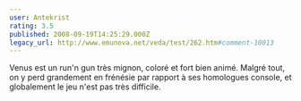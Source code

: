 ```yaml
---
user: Antekrist
rating: 3.5
published: 2008-09-19T14:25:29.000Z
legacy_url: http://www.emunova.net/veda/test/262.htm#comment-10013
---
```

Venus est un run'n gun très mignon, coloré et fort bien animé. Malgré tout, on y perd grandement en frénésie par rapport à ses homologues console, et globalement le jeu n'est pas très difficile.